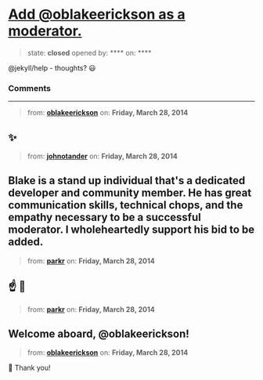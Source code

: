 # [Add @oblakeerickson as a moderator.](https://github.com/jekyll/jekyll-help/pull/3)

> state: **closed** opened by: **** on: ****

@jekyll/help - thoughts? :smiley: 

### Comments

---
> from: [**oblakeerickson**](https://github.com/jekyll/jekyll-help/pull/3#issuecomment-38946858) on: **Friday, March 28, 2014**

:sparkles:
---
> from: [**johnotander**](https://github.com/jekyll/jekyll-help/pull/3#issuecomment-38948932) on: **Friday, March 28, 2014**

Blake is a stand up individual that&#x27;s a dedicated developer and community member. He has great communication skills, technical chops, and the empathy necessary to be a successful moderator. I wholeheartedly support his bid to be added.
---
> from: [**parkr**](https://github.com/jekyll/jekyll-help/pull/3#issuecomment-38949986) on: **Friday, March 28, 2014**

:point_up: :sparkling_heart: 
---
> from: [**parkr**](https://github.com/jekyll/jekyll-help/pull/3#issuecomment-38950135) on: **Friday, March 28, 2014**

Welcome aboard, @oblakeerickson!
---
> from: [**oblakeerickson**](https://github.com/jekyll/jekyll-help/pull/3#issuecomment-38951549) on: **Friday, March 28, 2014**

:tada: Thank you! 
